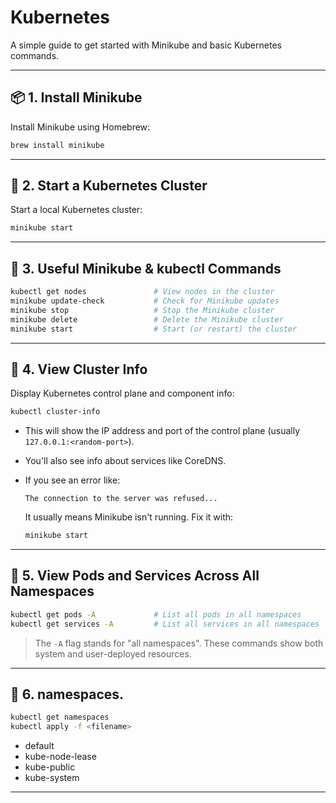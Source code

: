 # Kubernetes

A simple guide to get started with Minikube and basic Kubernetes commands.

---

## 📦 1. Install Minikube

Install Minikube using Homebrew:

```bash
brew install minikube
```

---

## 🚀 2. Start a Kubernetes Cluster

Start a local Kubernetes cluster:

```bash
minikube start
```

---

## 🔧 3. Useful Minikube & kubectl Commands

```bash
kubectl get nodes               # View nodes in the cluster
minikube update-check           # Check for Minikube updates
minikube stop                   # Stop the Minikube cluster
minikube delete                 # Delete the Minikube cluster
minikube start                  # Start (or restart) the cluster
```

---

## 📡 4. View Cluster Info

Display Kubernetes control plane and component info:

```bash
kubectl cluster-info
```

- This will show the IP address and port of the control plane (usually `127.0.0.1:<random-port>`).
- You'll also see info about services like CoreDNS.
- If you see an error like:

  ```
  The connection to the server was refused...
  ```

  It usually means Minikube isn't running. Fix it with:

  ```bash
  minikube start
  ```

---

## 🧪 5. View Pods and Services Across All Namespaces

```bash
kubectl get pods -A             # List all pods in all namespaces
kubectl get services -A         # List all services in all namespaces
```

> The `-A` flag stands for "all namespaces". These commands show both system and user-deployed resources.

---

## 🧪 6. namespaces.

```bash
kubectl get namespaces
kubectl apply -f <filename>
```

- default
- kube-node-lease
- kube-public
- kube-system

---
